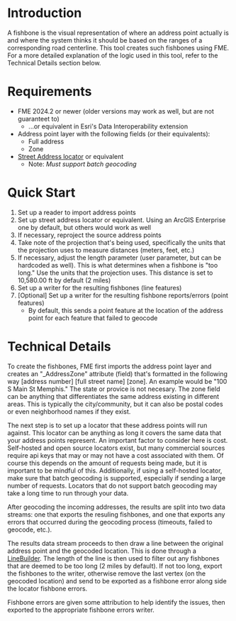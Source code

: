 # Introduction

A fishbone is the visual representation of where an address point actually is and where the system thinks it should be based on the ranges of a corresponding road centerline. This tool creates such fishbones using FME. For a more detailed explanation of the logic used in this tool, refer to the Technical Details section below.

# Requirements

* FME 2024.2 or newer (older versions may work as well, but are not guaranteet to)
  * ...or equivalent in Esri's Data Interoperability extension
* Address point layer with the following fields (or their equivalents):
  * Full address
  * Zone
* [Street Address locator](https://pro.arcgis.com/en/pro-app/latest/help/data/geocoding/introduction-to-locator-roles.htm) or equivalent
  * Note: *Must support batch geocoding*

# Quick Start

1. Set up a reader to import address points
2. Set up street address locator or equivalent. Using an ArcGIS Enterprise one by default, but others would work as well
3. If necessary, reproject the source address points
4. Take note of the projection that's being used, specifically the units that the projection uses to measure distances (meters, feet, etc.)
5. If necessary, adjust the length parameter (user parameter, but can be hardcoded as well). This is what determines when a fishbone is "too long." Use the units that the projection uses. This distance is set to 10,580.00 ft by default (2 miles) 
6. Set up a writer for the resulting fishbones (line features)
7. [Optional] Set up a writer for the resulting fishbone reports/errors (point features)
   * By default, this sends a point feature at the location of the address point for each feature that failed to geocode
  
# Technical Details

To create the fishbones, FME first imports the address point layer and creates an "_AddressZone" attribute (field) that's formatted in the following way [address number] [full street name] [zone]. An example would be "100 S Main St Memphis." The state or provice is not necesary. The zone field can be anything that differentiates the same address existing in different areas. This is typically the city/community, but it can also be postal codes or even neighborhood names if they exist.

The next step is to set up a locator that these address points will run against. This locator can be anything as long it covers the same data that your address points represent. An important factor to consider here is cost. Self-hosted and open source locators exist, but many commercial sources require api keys that may or may not have a cost associated with them. Of course this depends on the amount of requests being made, but it is important to be mindful of this. Additionally, if using a self-hosted locator, make sure that batch geocoding is supported, especially if sending a large number of requests.  Locators that do not support batch geocoding may take a long time to run through your data.

After geocoding the incoming addresses, the results are split into two data streams: one that exports the resuling fishbones, and one that exports any errors that occurred during the geocoding process (timeouts, failed to geocode, etc.).

The results data stream proceeds to then draw a line between the original address point and the geocoded location. This is done through a [LineBuilder](https://docs.safe.com/fme/html/FME-Form-Documentation/FME-Transformers/Transformers/linebuilder.htm). The length of the line is then used to filter out any fishbones that are deemed to be too long (2 miles by default). If not too long, export the fishbones to the writer, otherwise remove the last vertex (on the geocoded location) and send to be exported as a fishbone error along side the locator fishbone errors.

Fishbone errors are given some attribution to help identify the issues, then exported to the appropriate fishbone errors writer.
